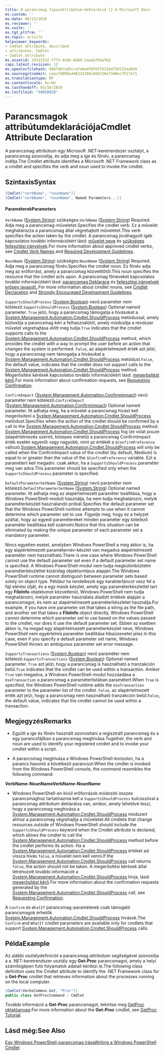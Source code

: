 ```yaml
---
title: A parancsmag típusattribútum-deklaráció |} A Microsoft Docs
ms.custom: ''
ms.date: 09/13/2016
ms.reviewer: ''
ms.suite: ''
ms.tgt_pltfrm: ''
ms.topic: article
helpviewer_keywords:
- Cmdlet attribute, described
- attributes, Cmdlet
- Cmdlet attribute
ms.assetid: 1d323332-f773-4c0e-8a69-2aada765afb2
caps.latest.revision: 12
ms.openlocfilehash: 6887467ad5ccafe6edf8f03f531b4750133aa9e9
ms.sourcegitcommit: caac7d098a448232304c9d6728e7340ec7517a71
ms.translationtype: MT
ms.contentlocale: hu-HU
ms.lasthandoff: 03/16/2019
ms.locfileid: "58058028"
---
```

# <a name="cmdlet-attribute-declaration"></a><span data-ttu-id="02d48-102">Parancsmagok attribútumdeklarációja</span><span class="sxs-lookup"><span data-stu-id="02d48-102">Cmdlet Attribute Declaration</span></span>

<span data-ttu-id="02d48-103">A parancsmag attribútum egy Microsoft .NET-keretrendszer osztályt, a parancsmag azonosítja, és adja meg a ige és főnév, a parancsmag indítja.</span><span class="sxs-lookup"><span data-stu-id="02d48-103">The Cmdlet attribute identifies a Microsoft .NET Framework class as a cmdlet and specifies the verb and noun used to invoke the cmdlet.</span></span>

## <a name="syntax"></a><span data-ttu-id="02d48-104">Szintaxis</span><span class="sxs-lookup"><span data-stu-id="02d48-104">Syntax</span></span>

```csharp
[Cmdlet("verbName", "nounName")]
[Cmdlet("verbName", "nounName", Named Parameters...)]
```

#### <a name="parameters"></a><span data-ttu-id="02d48-105">Paraméterek</span><span class="sxs-lookup"><span data-stu-id="02d48-105">Parameters</span></span>

<span data-ttu-id="02d48-106">`VerbName` ([System.String](/dotnet/api/System.String)) szükséges.</span><span class="sxs-lookup"><span data-stu-id="02d48-106">`VerbName` ([System.String](/dotnet/api/System.String)) Required.</span></span> <span data-ttu-id="02d48-107">Adja meg a parancsmag-műveletet.</span><span class="sxs-lookup"><span data-stu-id="02d48-107">Specifies the cmdlet verb.</span></span> <span data-ttu-id="02d48-108">Ez a művelet meghatározza a parancsmag által végrehajtott műveletet.</span><span class="sxs-lookup"><span data-stu-id="02d48-108">This verb specifies the action taken by the cmdlet.</span></span> <span data-ttu-id="02d48-109">A parancsmag jóváhagyott igék kapcsolatos további információkért lásd: [művelet neve](./approved-verbs-for-windows-powershell-commands.md) és [szükséges fejlesztési irányelvek](./required-development-guidelines.md).</span><span class="sxs-lookup"><span data-stu-id="02d48-109">For more information about approved cmdlet verbs, see [Cmdlet Verb Names](./approved-verbs-for-windows-powershell-commands.md) and [Required Development Guidelines](./required-development-guidelines.md).</span></span>

<span data-ttu-id="02d48-110">`NounName` ([System.String](/dotnet/api/System.String)) szükséges.</span><span class="sxs-lookup"><span data-stu-id="02d48-110">`NounName` ([System.String](/dotnet/api/System.String)) Required.</span></span> <span data-ttu-id="02d48-111">Adja meg a parancsmag főnév.</span><span class="sxs-lookup"><span data-stu-id="02d48-111">Specifies the cmdlet noun.</span></span> <span data-ttu-id="02d48-112">Ez főnév adja meg az erőforrást, amely a parancsmag közvetítőtől.</span><span class="sxs-lookup"><span data-stu-id="02d48-112">This noun specifies the resource that the cmdlet acts upon.</span></span> <span data-ttu-id="02d48-113">A parancsmag főneveket kapcsolatos további információkért lásd: [parancsmag Deklarace](./cmdlet-class-declaration.md) és [fejlesztési irányelvek erősen javasolt,](./strongly-encouraged-development-guidelines.md).</span><span class="sxs-lookup"><span data-stu-id="02d48-113">For more information about cmdlet nouns, see [Cmdlet Declaration](./cmdlet-class-declaration.md) and [Strongly Encouraged Development Guidelines](./strongly-encouraged-development-guidelines.md).</span></span>

<span data-ttu-id="02d48-114">`SupportsShouldProcess` ([System.Boolean](/dotnet/api/System.Boolean)) nevű paraméter nem kötelező.</span><span class="sxs-lookup"><span data-stu-id="02d48-114">`SupportsShouldProcess` ([System.Boolean](/dotnet/api/System.Boolean)) Optional named parameter.</span></span> <span data-ttu-id="02d48-115">`True` jelzi, hogy a parancsmag támogatja a hívásokat a [System.Management.Automation.Cmdlet.ShouldProcess](/dotnet/api/System.Management.Automation.Cmdlet.ShouldProcess) metódussal, amely biztosítja a parancsmag kéri a felhasználótól, amely módosítja a rendszer művelet végrehajtása előtt meg tudja.</span><span class="sxs-lookup"><span data-stu-id="02d48-115">`True` indicates that the cmdlet supports calls to the [System.Management.Automation.Cmdlet.ShouldProcess](/dotnet/api/System.Management.Automation.Cmdlet.ShouldProcess) method, which provides the cmdlet with a way to prompt the user before an action that changes the system is performed.</span></span> <span data-ttu-id="02d48-116">`False`, az alapértelmezett érték azt jelzi, hogy a parancsmag nem támogatja a hívásokat a [System.Management.Automation.Cmdlet.ShouldProcess](/dotnet/api/System.Management.Automation.Cmdlet.ShouldProcess) metódust.</span><span class="sxs-lookup"><span data-stu-id="02d48-116">`False`, the default value, indicates that the cmdlet does not support calls to the [System.Management.Automation.Cmdlet.ShouldProcess](/dotnet/api/System.Management.Automation.Cmdlet.ShouldProcess) method.</span></span> <span data-ttu-id="02d48-117">Megerősítési kérések kapcsolatos további információkért lásd: [megerősítést kérő](./requesting-confirmation-from-cmdlets.md).</span><span class="sxs-lookup"><span data-stu-id="02d48-117">For more information about confirmation requests, see [Requesting Confirmation](./requesting-confirmation-from-cmdlets.md).</span></span>

<span data-ttu-id="02d48-118">`ConfirmImpact` ([System.Management.Automation.Confirmimpact](/dotnet/api/System.Management.Automation.ConfirmImpact)) nevű paraméter nem kötelező.</span><span class="sxs-lookup"><span data-stu-id="02d48-118">`ConfirmImpact` ([System.Management.Automation.Confirmimpact](/dotnet/api/System.Management.Automation.ConfirmImpact)) Optional named parameter.</span></span> <span data-ttu-id="02d48-119">Itt adhatja meg, ha a művelet a parancsmag hívást kell megerősíteni a [System.Management.Automation.Cmdlet.ShouldProcess](/dotnet/api/System.Management.Automation.Cmdlet.ShouldProcess) metódust.</span><span class="sxs-lookup"><span data-stu-id="02d48-119">Specifies when the action of the cmdlet should be confirmed by a call to the [System.Management.Automation.Cmdlet.ShouldProcess](/dotnet/api/System.Management.Automation.Cmdlet.ShouldProcess) method.</span></span> <span data-ttu-id="02d48-120">[System.Management.Automation.Cmdlet.ShouldProcess](/dotnet/api/System.Management.Automation.Cmdlet.ShouldProcess) fog lze volat pouze (alapértelmezés szerint, közepes méretű) a parancsmag ConfirmImpact érték esetén egyenlő vagy nagyobb, mint az értékét a `$ConfirmPreference` változó.</span><span class="sxs-lookup"><span data-stu-id="02d48-120">[System.Management.Automation.Cmdlet.ShouldProcess](/dotnet/api/System.Management.Automation.Cmdlet.ShouldProcess) will only be called when the ConfirmImpact value of the cmdlet (by default, Medium) is equal to or greater than the value of the `$ConfirmPreference` variable.</span></span> <span data-ttu-id="02d48-121">Ezt a paramétert kell megadni. csak akkor, ha a `SupportsShouldProcess` paraméter meg van adva.</span><span class="sxs-lookup"><span data-stu-id="02d48-121">This parameter should be specified only when the `SupportsShouldProcess` parameter is specified.</span></span>

<span data-ttu-id="02d48-122">`DefaultParameterSetName` ([System.String](/dotnet/api/System.String)) nevű paraméter nem kötelező.</span><span class="sxs-lookup"><span data-stu-id="02d48-122">`DefaultParameterSetName` ([System.String](/dotnet/api/System.String)) Optional named parameter.</span></span> <span data-ttu-id="02d48-123">Itt adhatja meg az alapértelmezett paraméter beállítása, hogy a Windows PowerShell-modult használja, ha nem tudja meghatározni, melyik paraméterkészlet használandó próbál.</span><span class="sxs-lookup"><span data-stu-id="02d48-123">Specifies the default parameter set that the Windows PowerShell runtime attempts to use when it cannot determine which parameter set to use.</span></span> <span data-ttu-id="02d48-124">Figyelje meg, hogy ez a helyzet azáltal, hogy az egyedi paramétereket minden paraméter egy kötelező paraméter beállítása kell számolni.</span><span class="sxs-lookup"><span data-stu-id="02d48-124">Notice that this situation can be eliminated by making the unique parameter of each parameter set a mandatory parameter.</span></span>

<span data-ttu-id="02d48-125">Nincs egyetlen esetet, amelyben Windows PowerShell a még akkor is, ha egy alapértelmezett paraméternév-készlet van megadva alapértelmezett paraméter nem használható.</span><span class="sxs-lookup"><span data-stu-id="02d48-125">There is one case where Windows PowerShell cannot use the default parameter set even if a default parameter set name is specified.</span></span> <span data-ttu-id="02d48-126">A Windows PowerShell-modul nem tudja megkülönböztetni paraméterkészlettel kizárólag objektumtípus alapján.</span><span class="sxs-lookup"><span data-stu-id="02d48-126">The Windows PowerShell runtime cannot distinguish between parameter sets based solely on object type.</span></span> <span data-ttu-id="02d48-127">Például ha rendelkezik egy karakterláncot vesz fel a fájl elérési útját, és a egy másik készlet, amely egy paraméterkészlettel tart egy **FileInfo** objektumot közvetlenül, Windows PowerShell nem tudja meghatározni, melyik paraméter használata átadott értékek alapján a parancsmagot, és nem az alapértelmezett paraméterkészletet használja.</span><span class="sxs-lookup"><span data-stu-id="02d48-127">For example, if you have one parameter set that takes a string as the file path, and another set that takes a **FileInfo** object directly, Windows PowerShell cannot determine which parameter set to use based on the values passed to the cmdlet, nor does it use the default parameter set.</span></span> <span data-ttu-id="02d48-128">Ebben az esetben akkor is, ha megad egy alapértelmezett paraméterkészlet neve, Windows PowerShell nem egyértelmű paraméter beállítása hibaüzenetet jelez.</span><span class="sxs-lookup"><span data-stu-id="02d48-128">In this case, even if you specify a default parameter set name, Windows PowerShell throws an ambiguous parameter set error message.</span></span>

<span data-ttu-id="02d48-129">`SupportsTransactions` ([System.Boolean](/dotnet/api/System.Boolean)) nevű paraméter nem kötelező.</span><span class="sxs-lookup"><span data-stu-id="02d48-129">`SupportsTransactions` ([System.Boolean](/dotnet/api/System.Boolean)) Optional named parameter.</span></span> <span data-ttu-id="02d48-130">`True` azt jelzi, hogy a parancsmag is használható a tranzakción belül.</span><span class="sxs-lookup"><span data-stu-id="02d48-130">`True` indicates that the cmdlet can be used within a transaction.</span></span> <span data-ttu-id="02d48-131">Amikor `True` van megadva, a Windows PowerShell-modul hozzáadása a `UseTransaction` a parancsmag a paraméterlistában paramétert.</span><span class="sxs-lookup"><span data-stu-id="02d48-131">When `True` is specified, the Windows PowerShell runtime adds the `UseTransaction` parameter to the parameter list of the cmdlet.</span></span> <span data-ttu-id="02d48-132">`False`, az alapértelmezett érték azt jelzi, hogy a parancsmag nem használható tranzakción belül.</span><span class="sxs-lookup"><span data-stu-id="02d48-132">`False`, the default value, indicates that the cmdlet cannot be used within a transaction.</span></span>

## <a name="remarks"></a><span data-ttu-id="02d48-133">Megjegyzés</span><span class="sxs-lookup"><span data-stu-id="02d48-133">Remarks</span></span>

- <span data-ttu-id="02d48-134">Együtt a ige és főnév használt azonosítani a regisztrált parancsmag és a egy parancsfájlban a parancsmag meghívása.</span><span class="sxs-lookup"><span data-stu-id="02d48-134">Together, the verb and noun are used to identify your registered cmdlet and to invoke your cmdlet within a script.</span></span>

- <span data-ttu-id="02d48-135">A parancsmag meghívása a Windows PowerShell-konzolon, ha a parancs hasonló a következő parancsot:</span><span class="sxs-lookup"><span data-stu-id="02d48-135">When the cmdlet is invoked from the Windows PowerShell console, the command resembles the following command:</span></span>

<span data-ttu-id="02d48-136">**VerbName-NounName**</span><span class="sxs-lookup"><span data-stu-id="02d48-136">**VerbName-NounName**</span></span>

- <span data-ttu-id="02d48-137">Windows PowerShell-en kívül erőforrások módosító összes parancsmaghoz tartalmaznia kell a `SupportsShouldProcess` kulcsszóval a parancsmag attribútum deklarálva van, amikor, amely lehetővé teszi, hogy a parancsmag meghívása a [System.Management.Automation.Cmdlet.ShouldProcess](/dotnet/api/System.Management.Automation.Cmdlet.ShouldProcess) módszert ahhoz a parancsmag végrehajtja a műveletet.</span><span class="sxs-lookup"><span data-stu-id="02d48-137">All cmdlets that change resources outside of Windows PowerShell should include the `SupportsShouldProcess` keyword when the Cmdlet attribute is declared, which allows the cmdlet to call the [System.Management.Automation.Cmdlet.ShouldProcess](/dotnet/api/System.Management.Automation.Cmdlet.ShouldProcess) method before the cmdlet performs its action.</span></span> <span data-ttu-id="02d48-138">Ha a [System.Management.Automation.Cmdlet.ShouldProcess](/dotnet/api/System.Management.Automation.Cmdlet.ShouldProcess) értéket ad vissza hívás `false`, a művelet nem kell venni.</span><span class="sxs-lookup"><span data-stu-id="02d48-138">If the [System.Management.Automation.Cmdlet.ShouldProcess](/dotnet/api/System.Management.Automation.Cmdlet.ShouldProcess) call returns `false`, the action should not be taken.</span></span> <span data-ttu-id="02d48-139">A megerősítési kérések által létrehozott további információt a [System.Management.Automation.Cmdlet.ShouldProcess](/dotnet/api/System.Management.Automation.Cmdlet.ShouldProcess) hívja, lásd: [megerősítést kérő](./requesting-confirmation-from-cmdlets.md).</span><span class="sxs-lookup"><span data-stu-id="02d48-139">For more information about the confirmation requests generated by the [System.Management.Automation.Cmdlet.ShouldProcess](/dotnet/api/System.Management.Automation.Cmdlet.ShouldProcess) call, see [Requesting Confirmation](./requesting-confirmation-from-cmdlets.md).</span></span>

<span data-ttu-id="02d48-140">A `Confirm` és `WhatIf` parancsmag-paraméterek csak támogató parancsmagok érhetők [System.Management.Automation.Cmdlet.ShouldProcess](/dotnet/api/System.Management.Automation.Cmdlet.ShouldProcess) hívások.</span><span class="sxs-lookup"><span data-stu-id="02d48-140">The `Confirm` and `WhatIf` cmdlet parameters are available only for cmdlets that support [System.Management.Automation.Cmdlet.ShouldProcess](/dotnet/api/System.Management.Automation.Cmdlet.ShouldProcess) calls.</span></span>

## <a name="example"></a><span data-ttu-id="02d48-141">Példa</span><span class="sxs-lookup"><span data-stu-id="02d48-141">Example</span></span>

<span data-ttu-id="02d48-142">Az alábbi osztálydefiníciót a parancsmag attribútum segítségével azonosítja a a .NET-keretrendszer osztály egy **Get-Proc** parancsmagot, amely a helyi számítógépen futó folyamatok adatait kérdezi le.</span><span class="sxs-lookup"><span data-stu-id="02d48-142">The following class definition uses the Cmdlet attribute to identify the .NET Framework class for a **Get-Proc** cmdlet that retrieves information about the processes running on the local computer.</span></span>

```csharp
[Cmdlet(VerbsCommon.Get, "Proc")]
public class GetProcCommand : Cmdlet
```

<span data-ttu-id="02d48-143">További információ a **Get-Proc** parancsmagot, tekintse meg [GetProc oktatóanyag](./getproc-tutorial.md).</span><span class="sxs-lookup"><span data-stu-id="02d48-143">For more information about the **Get-Proc** cmdlet, see [GetProc Tutorial](./getproc-tutorial.md).</span></span>

## <a name="see-also"></a><span data-ttu-id="02d48-144">Lásd még:</span><span class="sxs-lookup"><span data-stu-id="02d48-144">See Also</span></span>

[<span data-ttu-id="02d48-145">Egy Windows PowerShell-parancsmag írása</span><span class="sxs-lookup"><span data-stu-id="02d48-145">Writing a Windows PowerShell Cmdlet</span></span>](./writing-a-windows-powershell-cmdlet.md)
